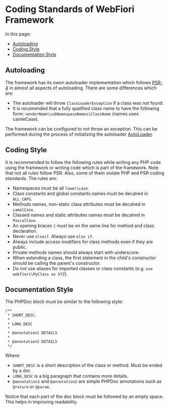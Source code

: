 # Coding Standards of WebFiori Framework

<meta name="description" content="Here you will find some coding standards which where put in mind while bulding the code base of the framework.">

In this page:
* [Autoloading](#autoloading)
* [Coding Style](#coding-style)
* [Documentation Style](#documentation-style)

## Autoloading
The framework has its owon autoloader implementation which follows <a href="https://www.php-fig.org/psr/psr-4/" target="_blank">PSR-4</a> in almost all aspects of autoloading. There are some differences which are:

* The autoloader will throw `ClassLoaderException` if a class was not found.
* It is recomended that a fully qualified class name to have the following form: `vendorName\subNamespaceNames\ClassName` (names uses camleCase).

The framework can be configured to not throw an exception. This can be performed during the process of initializing the autoloader <a href="https://webfiori.com/docs/webfiori/entity/AutoLoader" target="_blank">AutoLoader</a>.

## Coding Style
It is recommended to follow the following rules while writing any PHP code using the framework or writing code which is part of the framework. Note that not all rules follow PSR. Also, some of them violate PHP and PSR coding standards. The rules are:

* Namespaces must be all `lower\case`.
* Class constants and global constants names must be decalred in `ALL_CAPS`.
* Methods names, non-static class attributes must be decalred in `camelCase`.
* Classed names and static attributes names must be decalred in `PascalCase`.
* An opening braces `{` must be on the same line for method and class declaration.
* Never use `elseif`. Always use `else if`.
* Always include access modifiers for class methods even if they are public.
* Private methods names should always start with underscore.
* When extending a class, the first statement in the child's constructor should be calling the parent's constructor.
* Do not use aliases for imported classes or class constants (e.g. `use webfiori\MyClass as XYZ`).

## Documentation Style
The PHPDoc block must be similar to the following style:
``` 
/**
 * SHORT_DESC.
 *
 * LONG_DESC
 * 
 * @annotation1 DETAILS
 *
 * @annotation2 DETAILS
 */
```
Where:
* `SHORT_DESC` is a short description of the class or method. Must be ended by a dot.
* `LONG_DESC` is a big paragraph that contains more details.
* `@annotation1` and `@annotation2` are simple PHPDoc annotations such as `@return` or `@param`.

Notice that each part of the doc block must be followed by an empty space. This helps in improving readability.
